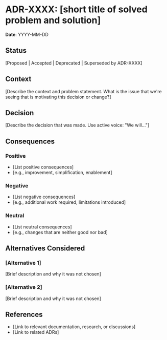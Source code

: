 # ADR-XXXX: [short title of solved problem and solution]

**Date**: YYYY-MM-DD

## Status

[Proposed | Accepted | Deprecated | Superseded by ADR-XXXX]

## Context

[Describe the context and problem statement. What is the issue that we're seeing that is motivating this decision or change?]

## Decision

[Describe the decision that was made. Use active voice: "We will..."]

## Consequences

### Positive

- [List positive consequences]
- [e.g., improvement, simplification, enablement]

### Negative

- [List negative consequences]
- [e.g., additional work required, limitations introduced]

### Neutral

- [List neutral consequences]
- [e.g., changes that are neither good nor bad]

## Alternatives Considered

### [Alternative 1]

[Brief description and why it was not chosen]

### [Alternative 2]

[Brief description and why it was not chosen]

## References

- [Link to relevant documentation, research, or discussions]
- [Link to related ADRs]
